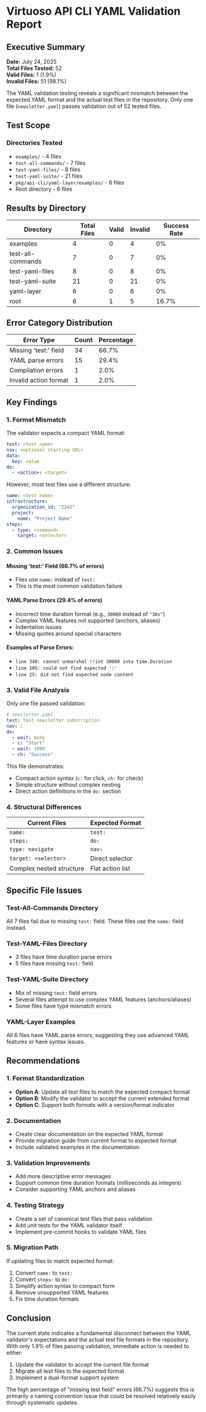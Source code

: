 # Virtuoso API CLI YAML Validation Report

## Executive Summary

**Date:** July 24, 2025  
**Total Files Tested:** 52  
**Valid Files:** 1 (1.9%)  
**Invalid Files:** 51 (98.1%)  

The YAML validation testing reveals a significant mismatch between the expected YAML format and the actual test files in the repository. Only one file (`newsletter.yaml`) passes validation out of 52 tested files.

## Test Scope

### Directories Tested
- `examples/` - 4 files
- `test-all-commands/` - 7 files  
- `test-yaml-files/` - 8 files
- `test-yaml-suite/` - 21 files
- `pkg/api-cli/yaml-layer/examples/` - 6 files
- Root directory - 6 files

## Results by Directory

| Directory | Total Files | Valid | Invalid | Success Rate |
|-----------|-------------|-------|---------|--------------|
| examples | 4 | 0 | 4 | 0% |
| test-all-commands | 7 | 0 | 7 | 0% |
| test-yaml-files | 8 | 0 | 8 | 0% |
| test-yaml-suite | 21 | 0 | 21 | 0% |
| yaml-layer | 6 | 0 | 6 | 0% |
| root | 6 | 1 | 5 | 16.7% |

## Error Category Distribution

| Error Type | Count | Percentage |
|------------|-------|------------|
| Missing 'test:' field | 34 | 66.7% |
| YAML parse errors | 15 | 29.4% |
| Compilation errors | 1 | 2.0% |
| Invalid action format | 1 | 2.0% |

## Key Findings

### 1. Format Mismatch

The validator expects a compact YAML format:
```yaml
test: <test name>
nav: <optional starting URL>
data:
  key: value
do:
  - <action>: <target>
```

However, most test files use a different structure:
```yaml
name: <test name>
infrastructure:
  organization_id: "2242"
  project:
    name: "Project Name"
steps:
  - type: <command>
    target: <selector>
```

### 2. Common Issues

#### Missing 'test:' Field (66.7% of errors)
- Files use `name:` instead of `test:`
- This is the most common validation failure

#### YAML Parse Errors (29.4% of errors)
- Incorrect time duration format (e.g., `30000` instead of `"30s"`)
- Complex YAML features not supported (anchors, aliases)
- Indentation issues
- Missing quotes around special characters

#### Examples of Parse Errors:
- `line 348: cannot unmarshal !!int 30000 into time.Duration`
- `line 105: could not find expected ':'`
- `line 25: did not find expected node content`

### 3. Valid File Analysis

Only one file passed validation:
```yaml
# newsletter.yaml
test: test newsletter subscription
nav: /
do:
  - wait: body
  - c: "Start"
  - wait: 1000
  - ch: "Success"
```

This file demonstrates:
- Compact action syntax (`c:` for click, `ch:` for check)
- Simple structure without complex nesting
- Direct action definitions in the `do:` section

### 4. Structural Differences

| Current Files | Expected Format |
|--------------|-----------------|
| `name:` | `test:` |
| `steps:` | `do:` |
| `type: navigate` | `nav:` |
| `target: <selector>` | Direct selector |
| Complex nested structure | Flat action list |

## Specific File Issues

### Test-All-Commands Directory
All 7 files fail due to missing `test:` field. These files use the `name:` field instead.

### Test-YAML-Files Directory
- 3 files have time duration parse errors
- 5 files have missing `test:` field

### Test-YAML-Suite Directory
- Mix of missing `test:` field errors
- Several files attempt to use complex YAML features (anchors/aliases)
- Some files have type mismatch errors

### YAML-Layer Examples
All 6 files have YAML parse errors, suggesting they use advanced YAML features or have syntax issues.

## Recommendations

### 1. Format Standardization
- **Option A**: Update all test files to match the expected compact format
- **Option B**: Modify the validator to accept the current extended format
- **Option C**: Support both formats with a version/format indicator

### 2. Documentation
- Create clear documentation on the expected YAML format
- Provide migration guide from current format to expected format
- Include validated examples in the documentation

### 3. Validation Improvements
- Add more descriptive error messages
- Support common time duration formats (milliseconds as integers)
- Consider supporting YAML anchors and aliases

### 4. Testing Strategy
- Create a set of canonical test files that pass validation
- Add unit tests for the YAML validator itself
- Implement pre-commit hooks to validate YAML files

### 5. Migration Path
If updating files to match expected format:
1. Convert `name:` to `test:`
2. Convert `steps:` to `do:`
3. Simplify action syntax to compact form
4. Remove unsupported YAML features
5. Fix time duration formats

## Conclusion

The current state indicates a fundamental disconnect between the YAML validator's expectations and the actual test file formats in the repository. With only 1.9% of files passing validation, immediate action is needed to either:

1. Update the validator to accept the current file format
2. Migrate all test files to the expected format
3. Implement a dual-format support system

The high percentage of "missing test field" errors (66.7%) suggests this is primarily a naming convention issue that could be resolved relatively easily through systematic updates.